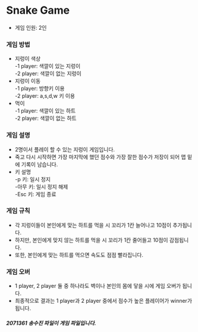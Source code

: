 # Snake Game
- 게임 인원: 2인
### 게임 방법
- 지렁이 색상<br>
-1 player: 색깔이 있는 지렁이<br>
-2 player: 색깔이 없는 지렁이
- 지렁이 이동<br>
-1 player: 방향키 이용<br>
-2 player: a,s,d,w 키 이용
- 먹이<br>
-1 player: 색깔이 있는 하트<br>
-2 player: 색깔이 없는 하트
### 게임 설명
- 2명이서 플레이 할 수 있는 지렁이 게임입니다.
- 죽고 다시 시작하면 가장 마지막에 했던 점수와 가장 잘한 점수가 저장이 되어 맵 밑에 기록이 남습니다.
- 키 설명<br>
-p 키: 일시 정지<br>
-아무 키: 일시 정지 해제<br>
-Esc 키: 게임 종료
### 게임 규칙
- 각 지렁이들이 본인에게 맞는 하트를 먹을 시 꼬리가 1칸 늘어나고 10점이 추가됩니다.
- 하지만, 본인에게 맞지 않는 하트를 먹을 시 꼬리가 1칸 줄어들고 10점이 감점됩니다.
- 또한, 본인에게 맞는 하트를 먹으면 속도도 점점 빨라집니다.
### 게임 오버
- 1 player, 2 player 둘 중 하나라도 벽이나 본인의 몸에 닿을 시에 게임 오버가 됩니다.
- 최종적으로 결과는 1 player과 2 player 중에서 점수가 높은 플레이어가 winner가 됩니다.
##### 2071361 송수진 파일이 게임 파일입니다.
